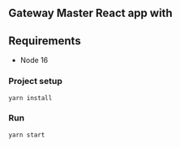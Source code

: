 ## Gateway Master React app with

## Requirements
* Node 16

### Project setup
```
yarn install
```

### Run
```
yarn start
```
